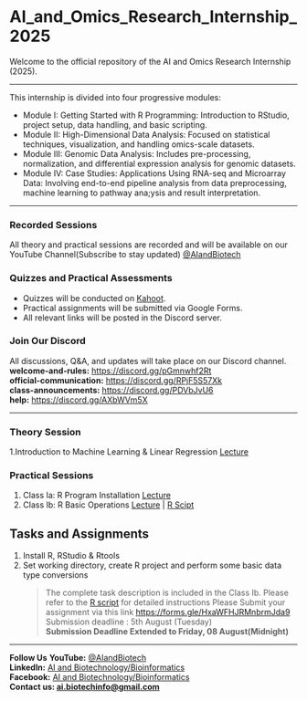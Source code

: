 # AI_and_Omics_Research_Internship_2025  
Welcome to the official repository of the AI and Omics Research Internship (2025). 

-----------------------------------------------------------------------------------------------------------------------------------------------------------------------------
This internship is divided into four progressive modules:  

- Module I: Getting Started with R Programming: Introduction to RStudio, project setup, data handling, and basic scripting.  
- Module II: High-Dimensional Data Analysis: Focused on statistical techniques, visualization, and handling omics-scale datasets.  
- Module III: Genomic Data Analysis: Includes pre-processing, normalization, and differential expression analysis for genomic datasets.  
- Module IV: Case Studies: Applications Using RNA-seq and Microarray Data: Involving end-to-end pipeline analysis from data preprocessing, machine learning to pathway ana;ysis and result interpretation.

-----------------------------------------------------------------------------------------------------------------------------------------------------------------------------
### Recorded Sessions
All theory and practical sessions are recorded and will be available on our YouTube Channel(Subscribe to stay updated) [@AIandBiotech](https://youtube.com/@aiandbiotech?feature=shared)
### Quizzes and Practical Assessments  
- Quizzes will be conducted on [Kahoot](https://create.kahoot.it/profiles/f2243274-10a4-44c6-a95f-2e6b5d018a22).  
- Practical assignments will be submitted via Google Forms.
- All relevant links will be posted in the Discord server.
###  Join Our Discord  
All discussions, Q&A, and updates will take place on our Discord channel.  
**welcome-and-rules:** https://discord.gg/pGmnwhf2Rt  
**official-communication:** https://discord.gg/RPjF5S57Xk  
**class-announcements:** https://discord.gg/PDVbJvU6  
**help:** https://discord.gg/AXbWVm5X

-----------------------------------------------------------------------------------------------------------------------------------------------------------------------------
### Theory Session
1.Introduction to Machine Learning & Linear Regression [Lecture ](https://youtu.be/c00yjmUp8UY?feature=shared)

### Practical Sessions
1. Class Ia: R Program Installation [Lecture](https://youtu.be/cxc3lZPQUsI?feature=shared)
2. Class Ib: R Basic Operations [Lecture](https://youtu.be/XyTMkfxI7rI?feature=shared) | [R Scipt ](https://github.com/AI-Biotechnology-Bioinformatics/AI_and_Omics_Research_Internship_2025/blob/main/Module%20I-Getting%20Started%20WIth%20R-Class%20Ib.R)

## Tasks and Assignments
1. Install R, RStudio & Rtools
2. Set working directory, create R project and perform some basic data type conversions
   > The complete task description is included in the Class Ib. Please refer to the [R script](https://github.com/AI-Biotechnology-Bioinformatics/AI_and_Omics_Research_Internship_2025/blob/main/Module%20I-Getting%20Started%20WIth%20R-Class%20Ib.R) for detailed instructions
   > Please Submit your assignment via this link https://forms.gle/HxaWFHJRMnbrmJda9 Submission deadline : 5th August (Tuesday)  
   > **Submission Deadline Extended to Friday, 08 August(Midnight)**

-----------------------------------------------------------------------------------------------------------------------------------------------------------------------------

**Follow Us**
**YouTube:** [@AIandBiotech](https://youtube.com/@aiandbiotech?feature=shared)  
**LinkedIn:** [AI and Biotechnology/Bioinformatics](https://www.linkedin.com/company/ai-and-biotechnology-bioinformatics/)  
**Facebook:** [AI and Biotechnology/Bioinformatics](https://www.facebook.com/profile.php?id=61566611634266)  
**Contact us: ai.biotechinfo@gmail.com**
